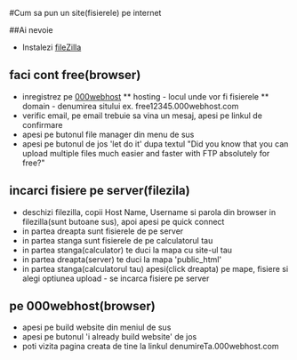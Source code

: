 #Cum sa pun un site(fisierele) pe internet

##Ai nevoie
* Instalezi [fileZilla](https://filezilla-project.org/download.php) 

## faci cont free(browser)
* inregistrez pe [000webhost](https://www.000webhost.com)
** hosting - locul unde vor fi fisierele
** domain - denumirea sitului ex. free12345.000webhost.com
* verific email, pe email trebuie sa vina un mesaj, apesi pe linkul de confirmare
* apesi pe butonul file manager din menu de sus
* apesi pe butonul de jos 'let do it' dupa textul "Did you know that you can upload multiple files much easier and faster with FTP absolutely for free?"

## incarci fisiere pe server(filezila)
* deschizi filezilla, copii Host Name, Username si parola din browser in filezilla(sunt butoane sus), apoi apesi pe quick connect
* in partea dreapta sunt fisierele de pe server
* in partea stanga sunt fisierele de pe calculatorul tau
* in partea stanga(calculator) te duci la mapa cu site-ul tau
* in partea dreapta(server) te duci la mapa 'public_html'
* in partea stanga(calculatorul tau) apesi(click dreapta) pe mape, fisiere si alegi optiunea upload - se incarca fisiere pe server


## pe 000webhost(browser)
* apesi pe build website din meniul de sus
* apesi pe butonul 'i already build website' de jos
* poti vizita pagina creata de tine la linkul  denumireTa.000webhost.com
